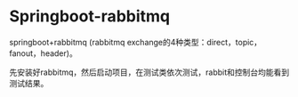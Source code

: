 # Springboot-rabbitmq
springboot+rabbitmq (rabbitmq exchange的4种类型：direct，topic，fanout，header)。

先安装好rabbitmq，然后启动项目，在测试类依次测试，rabbit和控制台均能看到测试结果。
